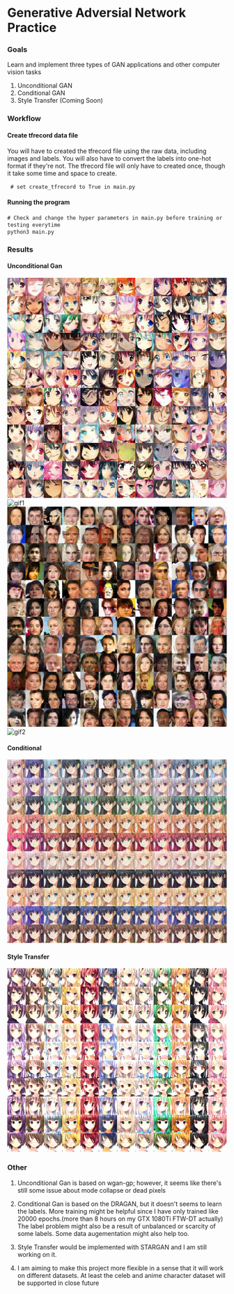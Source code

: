 # Generative Adversial Network Practice

### Goals
Learn and implement three types of GAN applications and other computer vision tasks

1. Unconditional GAN
2. Conditional GAN 
3. Style Transfer (Coming Soon)

### Workflow
#### Create tfrecord data file
You will have to created the tfrecord file using the raw data, including images and labels. You will also have to convert the labels into one-hot format if they're not. The tfrecord file will only have to created once, though it take some time and space to create.
```code
 # set create_tfrecord to True in main.py 
```

#### Running the program
```
# Check and change the hyper parameters in main.py before training or testing everytime
python3 main.py
```

### Results

#### Unconditional Gan

![img1](vanilla_gan/sample_imgs/anime/train/wgan_gp_1.jpg)
![gif1](vanilla_gan/sample_imgs/anime/train/wgan_gp.gif)
![img2](vanilla_gan/sample_imgs/celeb/train/wgan_gp_1.jpg)
![gif2](vanilla_gan/sample_imgs/celeb/train/wgan_gp.gif)

#### Conditional 

![img3](cgan/sample_imgs/anime/test/dragan_1.jpg)


#### Style Transfer

![img4](style_transfer/stargan/sample_imgs/anime/test/stargan_1.jpg)


### Other
1. Unconditional Gan is based on wgan-gp; however, it seems like there's still some issue about mode collapse or dead pixels

2. Conditional Gan is based on the DRAGAN, but it doesn't seems to learn the labels. More training might be helpful since I have only trained like 20000 epochs.(more than 8 hours on my GTX 1080Ti FTW-DT actually) The label problem might also be a result of unbalanced or scarcity of some labels. Some data augementation might also help too.

3. Style Transfer would be implemented with STARGAN and I am still working on it.

4. I am aiming to make this project more flexible in a sense that it will work on different datasets. At least the celeb and anime character dataset will be supported in close future